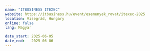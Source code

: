 ```yaml
---
name: "ITBUSINESS ITEXEC"
website: https://itbusiness.hu/event/esemenyek_rovat/itexec-2025
location: Visegrád, Hungary
online: false
lang: Magyar

date_start: 2025-06-05
date_end:   2025-06-06
---
```

